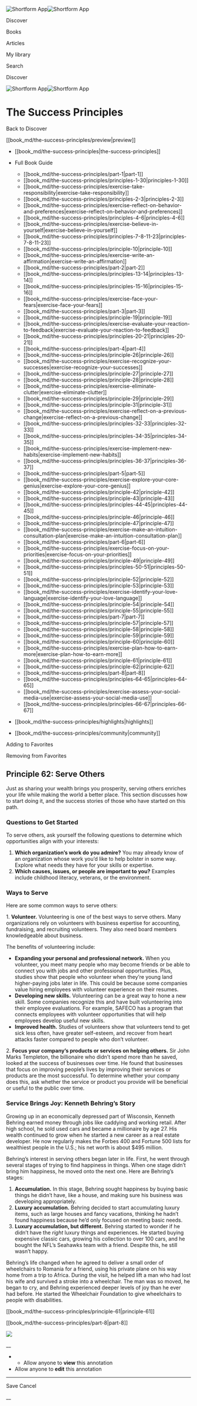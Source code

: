 ![Shortform App](/img/logo.36a2399e.svg)![Shortform App](/img/logo-dark.70c1b072.svg)

Discover

Books

Articles

My library

Search

Discover

![Shortform App](/img/logo.36a2399e.svg)![Shortform App](/img/logo-dark.70c1b072.svg)

# The Success Principles

Back to Discover

[[book_md/the-success-principles/preview|preview]]

  * [[book_md/the-success-principles|the-success-principles]]
  * Full Book Guide

    * [[book_md/the-success-principles/part-1|part-1]]
    * [[book_md/the-success-principles/principles-1-30|principles-1-30]]
    * [[book_md/the-success-principles/exercise-take-responsibility|exercise-take-responsibility]]
    * [[book_md/the-success-principles/principles-2-3|principles-2-3]]
    * [[book_md/the-success-principles/exercise-reflect-on-behavior-and-preferences|exercise-reflect-on-behavior-and-preferences]]
    * [[book_md/the-success-principles/principles-4-6|principles-4-6]]
    * [[book_md/the-success-principles/exercise-believe-in-yourself|exercise-believe-in-yourself]]
    * [[book_md/the-success-principles/principles-7-8-11-23|principles-7-8-11-23]]
    * [[book_md/the-success-principles/principle-10|principle-10]]
    * [[book_md/the-success-principles/exercise-write-an-affirmation|exercise-write-an-affirmation]]
    * [[book_md/the-success-principles/part-2|part-2]]
    * [[book_md/the-success-principles/principles-13-14|principles-13-14]]
    * [[book_md/the-success-principles/principles-15-16|principles-15-16]]
    * [[book_md/the-success-principles/exercise-face-your-fears|exercise-face-your-fears]]
    * [[book_md/the-success-principles/part-3|part-3]]
    * [[book_md/the-success-principles/principle-19|principle-19]]
    * [[book_md/the-success-principles/exercise-evaluate-your-reaction-to-feedback|exercise-evaluate-your-reaction-to-feedback]]
    * [[book_md/the-success-principles/principles-20-21|principles-20-21]]
    * [[book_md/the-success-principles/part-4|part-4]]
    * [[book_md/the-success-principles/principle-26|principle-26]]
    * [[book_md/the-success-principles/exercise-recognize-your-successes|exercise-recognize-your-successes]]
    * [[book_md/the-success-principles/principle-27|principle-27]]
    * [[book_md/the-success-principles/principle-28|principle-28]]
    * [[book_md/the-success-principles/exercise-eliminate-clutter|exercise-eliminate-clutter]]
    * [[book_md/the-success-principles/principle-29|principle-29]]
    * [[book_md/the-success-principles/principle-31|principle-31]]
    * [[book_md/the-success-principles/exercise-reflect-on-a-previous-change|exercise-reflect-on-a-previous-change]]
    * [[book_md/the-success-principles/principles-32-33|principles-32-33]]
    * [[book_md/the-success-principles/principles-34-35|principles-34-35]]
    * [[book_md/the-success-principles/exercise-implement-new-habits|exercise-implement-new-habits]]
    * [[book_md/the-success-principles/principles-36-37|principles-36-37]]
    * [[book_md/the-success-principles/part-5|part-5]]
    * [[book_md/the-success-principles/exercise-explore-your-core-genius|exercise-explore-your-core-genius]]
    * [[book_md/the-success-principles/principle-42|principle-42]]
    * [[book_md/the-success-principles/principle-43|principle-43]]
    * [[book_md/the-success-principles/principles-44-45|principles-44-45]]
    * [[book_md/the-success-principles/principle-46|principle-46]]
    * [[book_md/the-success-principles/principle-47|principle-47]]
    * [[book_md/the-success-principles/exercise-make-an-intuition-consultation-plan|exercise-make-an-intuition-consultation-plan]]
    * [[book_md/the-success-principles/part-6|part-6]]
    * [[book_md/the-success-principles/exercise-focus-on-your-priorities|exercise-focus-on-your-priorities]]
    * [[book_md/the-success-principles/principle-49|principle-49]]
    * [[book_md/the-success-principles/principles-50-51|principles-50-51]]
    * [[book_md/the-success-principles/principle-52|principle-52]]
    * [[book_md/the-success-principles/principle-53|principle-53]]
    * [[book_md/the-success-principles/exercise-identify-your-love-language|exercise-identify-your-love-language]]
    * [[book_md/the-success-principles/principle-54|principle-54]]
    * [[book_md/the-success-principles/principle-55|principle-55]]
    * [[book_md/the-success-principles/part-7|part-7]]
    * [[book_md/the-success-principles/principle-57|principle-57]]
    * [[book_md/the-success-principles/principle-58|principle-58]]
    * [[book_md/the-success-principles/principle-59|principle-59]]
    * [[book_md/the-success-principles/principle-60|principle-60]]
    * [[book_md/the-success-principles/exercise-plan-how-to-earn-more|exercise-plan-how-to-earn-more]]
    * [[book_md/the-success-principles/principle-61|principle-61]]
    * [[book_md/the-success-principles/principle-62|principle-62]]
    * [[book_md/the-success-principles/part-8|part-8]]
    * [[book_md/the-success-principles/principles-64-65|principles-64-65]]
    * [[book_md/the-success-principles/exercise-assess-your-social-media-use|exercise-assess-your-social-media-use]]
    * [[book_md/the-success-principles/principles-66-67|principles-66-67]]
  * [[book_md/the-success-principles/highlights|highlights]]
  * [[book_md/the-success-principles/community|community]]



Adding to Favorites 

Removing from Favorites 

## Principle 62: Serve Others

Just as sharing your wealth brings you prosperity, serving others enriches your life while making the world a better place. This section discusses how to start doing it, and the success stories of those who have started on this path.

### Questions to Get Started

To serve others, ask yourself the following questions to determine which opportunities align with your interests:

  1. **Which organization’s work do you admire?** You may already know of an organization whose work you’d like to help bolster in some way. Explore what needs they have for your skills or expertise.
  2. **Which causes, issues, or people are important to you?** Examples include childhood literacy, veterans, or the environment. 



### Ways to Serve

Here are some common ways to serve others:

1\. **Volunteer.** Volunteering is one of the best ways to serve others. Many organizations rely on volunteers with business expertise for accounting, fundraising, and recruiting volunteers. They also need board members knowledgeable about business.

The benefits of volunteering include:

  * **Expanding your personal and professional network.** When you volunteer, you meet many people who may become friends or be able to connect you with jobs and other professional opportunities. Plus, studies show that people who volunteer when they’re young land higher-paying jobs later in life. This could be because some companies value hiring employees with volunteer experience on their resumes.
  * **Developing new skills.** Volunteering can be a great way to hone a new skill. Some companies recognize this and have built volunteering into their employee evaluations. For example, SAFECO has a program that connects employees with volunteer opportunities that will help employees develop useful new skills.
  * **Improved health.** Studies of volunteers show that volunteers tend to get sick less often, have greater self-esteem, and recover from heart attacks faster compared to people who don’t volunteer.



2\. **Focus your company’s products or services on helping others.** Sir John Marks Templeton, the billionaire who didn’t spend more than he saved, looked at the success of businesses over time. He found that businesses that focus on improving people’s lives by improving their services or products are the most successful. To determine whether your company does this, ask whether the service or product you provide will be beneficial or useful to the public over time.

### Service Brings Joy: Kenneth Behring’s Story

Growing up in an economically depressed part of Wisconsin, Kenneth Behring earned money through jobs like caddying and working retail. After high school, he sold used cars and became a millionaire by age 27. His wealth continued to grow when he started a new career as a real estate developer. He now regularly makes the Forbes 400 and Fortune 500 lists for wealthiest people in the U.S.; his net worth is about $495 million.

Behring’s interest in serving others began later in life. First, he went through several stages of trying to find happiness in things. When one stage didn’t bring him happiness, he moved onto the next one. Here are Behring’s stages:

  1. **Accumulation.** In this stage, Behring sought happiness by buying basic things he didn’t have, like a house, and making sure his business was developing appropriately. 
  2. **Luxury accumulation.** Behring decided to start accumulating luxury items, such as large houses and fancy vacations, thinking he hadn’t found happiness because he’d only focused on meeting basic needs.
  3. **Luxury accumulation, but different.** Behring started to wonder if he didn’t have the _right_ luxury things and experiences. He started buying expensive classic cars, growing his collection to over 100 cars, and he bought the NFL’s Seahawks team with a friend. Despite this, he still wasn’t happy.



Behring’s life changed when he agreed to deliver a small order of wheelchairs to Romania for a friend, using his private plane on his way home from a trip to Africa. During the visit, he helped lift a man who had lost his wife and survived a stroke into a wheelchair. The man was so moved, he began to cry, and Behring experienced deeper levels of joy than he ever had before. He started the Wheelchair Foundation to give wheelchairs to people with disabilities.

[[book_md/the-success-principles/principle-61|principle-61]]

[[book_md/the-success-principles/part-8|part-8]]

![](https://bat.bing.com/action/0?ti=56018282&Ver=2&mid=2b650c54-00a2-4443-a730-2000157a0cd7&sid=1711133063fa11eebdec89a8b8ae3bbc&vid=171147a063fa11eea7440fcfeb230d96&vids=0&msclkid=N&pi=0&lg=en-US&sw=800&sh=600&sc=24&nwd=1&tl=Shortform%20%7C%20Book&p=https%3A%2F%2Fwww.shortform.com%2Fapp%2Fbook%2Fthe-success-principles%2Fprinciple-62&r=&lt=343&evt=pageLoad&sv=1&rn=752300)

__

  *   * Allow anyone to **view** this annotation
  * Allow anyone to **edit** this annotation



* * *

Save Cancel

__




